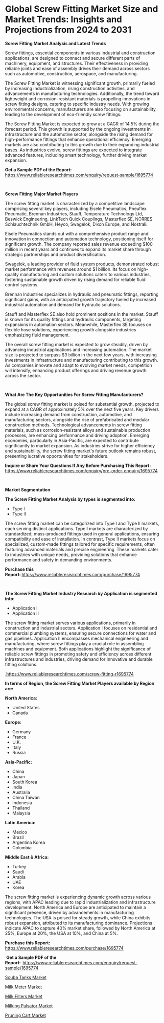 <p><h1>Global Screw Fitting Market Size and Market Trends: Insights and Projections from 2024 to 2031</h1></p><p><strong>Screw Fitting Market Analysis and Latest Trends</strong></p>
<p><p>Screw fittings, essential components in various industrial and construction applications, are designed to connect and secure different parts of machinery, equipment, and structures. Their effectiveness in providing reliable joints and ease of assembly drives their demand across sectors such as automotive, construction, aerospace, and manufacturing. </p><p>The Screw Fitting Market is witnessing significant growth, primarily fueled by increasing industrialization, rising construction activities, and advancements in manufacturing technologies. Additionally, the trend toward lightweight and corrosion-resistant materials is propelling innovations in screw fitting designs, catering to specific industry needs. With growing environmental concerns, manufacturers are also focusing on sustainability, leading to the development of eco-friendly screw fittings.</p><p>The Screw Fitting Market is expected to grow at a CAGR of 14.5% during the forecast period. This growth is supported by the ongoing investments in infrastructure and the automotive sector, alongside the rising demand for high-performance fittings that enhance operational efficiency. Emerging markets are also contributing to this growth due to their expanding industrial bases. As industries evolve, screw fittings are expected to integrate advanced features, including smart technology, further driving market expansion.</p></p>
<p><strong>Get a Sample PDF of the Report:&nbsp;</strong> <a href="https://www.reliableresearchtimes.com/enquiry/request-sample/1695774?utm_campaign=1629&utm_medium=2&utm_source=Github&utm_content=ia&utm_term=19102024&utm_id=screw-fitting">https://www.reliableresearchtimes.com/enquiry/request-sample/1695774</a></p>
<p>&nbsp;</p>
<p><strong>Screw Fitting Major Market Players</strong></p>
<p><p>The screw fitting market is characterized by a competitive landscape comprising several key players, including Eisele Pneumatics, Pneuflex Pneumatic, Brennan Industries, Stauff, Temperature Technology Ltd, Beswick Engineering, LinkTech Quick Couplings, Masterflex SE, NORRES Schlauchtechnik GmbH, Heyco, Swagelok, Dixon Europe, and Nostrali. </p><p>Eisele Pneumatics stands out with a comprehensive product range and innovation in connection and automation technology, positioning itself for significant growth. The company reported sales revenue exceeding $100 million in recent years and continues to expand its market share through strategic partnerships and product diversification.</p><p>Swagelok, a leading provider of fluid system products, demonstrated robust market performance with revenues around $1 billion. Its focus on high-quality manufacturing and custom solutions caters to various industries, fostering sustainable growth driven by rising demand for reliable fluid control systems.</p><p>Brennan Industries specializes in hydraulic and pneumatic fittings, reporting significant gains, with an anticipated growth trajectory fueled by increased industrial automation and demand for hydraulic solutions. </p><p>Stauff and Masterflex SE also hold prominent positions in the market. Stauff is known for its quality fittings and hydraulic components, targeting expansions in automation sectors. Meanwhile, Masterflex SE focuses on flexible hose solutions, experiencing growth alongside industries emphasizing fluid management.</p><p>The overall screw fitting market is expected to grow steadily, driven by advancing industrial applications and increasing automation. The market size is projected to surpass $3 billion in the next few years, with increasing investments in infrastructure and manufacturing contributing to this growth. As companies innovate and adapt to evolving market needs, competition will intensify, enhancing product offerings and driving revenue growth across the sector.</p></p>
<p>&nbsp;</p>
<p><strong>What Are The Key Opportunities For Screw Fitting Manufacturers?</strong></p>
<p><p>The global screw fitting market is poised for substantial growth, projected to expand at a CAGR of approximately 5% over the next five years. Key drivers include increasing demand from construction, automotive, and manufacturing sectors, alongside the rise of prefabricated and modular construction methods. Technological advancements in screw fitting materials, such as corrosion-resistant alloys and sustainable production processes, are enhancing performance and driving adoption. Emerging economies, particularly in Asia-Pacific, are expected to contribute significantly to market expansion. As industries strive for higher efficiency and sustainability, the screw fitting market's future outlook remains robust, presenting lucrative opportunities for stakeholders.</p></p>
<p><strong>Inquire or Share Your Questions If Any Before Purchasing This Report:</strong> <a href="https://www.reliableresearchtimes.com/enquiry/pre-order-enquiry/1695774?utm_campaign=1629&utm_medium=2&utm_source=Github&utm_content=ia&utm_term=19102024&utm_id=screw-fitting">https://www.reliableresearchtimes.com/enquiry/pre-order-enquiry/1695774</a></p>
<p>&nbsp;</p>
<p><strong>Market Segmentation</strong></p>
<p><strong>The Screw Fitting Market Analysis by types is segmented into:</strong></p>
<p><ul><li>Type I</li><li>Type II</li></ul></p>
<p><p>The screw fitting market can be categorized into Type I and Type II markets, each serving distinct applications. Type I markets are characterized by standardized, mass-produced fittings used in general applications, ensuring compatibility and ease of installation. In contrast, Type II markets focus on specialized, custom-made fittings tailored for specific requirements, often featuring advanced materials and precise engineering. These markets cater to industries with unique needs, providing solutions that enhance performance and safety in demanding environments.</p></p>
<p><strong>Purchase this Report:&nbsp;</strong><a href="https://www.reliableresearchtimes.com/purchase/1695774?utm_campaign=1629&utm_medium=2&utm_source=Github&utm_content=ia&utm_term=19102024&utm_id=screw-fitting">https://www.reliableresearchtimes.com/purchase/1695774</a></p>
<p>&nbsp;</p>
<p><strong>The Screw Fitting Market Industry Research by Application is segmented into:</strong></p>
<p><ul><li>Application I</li><li>Application II</li></ul></p>
<p><p>The screw fitting market serves various applications, primarily in construction and industrial sectors. Application I focuses on residential and commercial plumbing systems, ensuring secure connections for water and gas pipelines. Application II encompasses mechanical engineering and manufacturing, where screw fittings play a crucial role in assembling machines and equipment. Both applications highlight the significance of reliable screw fittings in promoting safety and efficiency across different infrastructures and industries, driving demand for innovative and durable fitting solutions.</p></p>
<p><a href="https://www.reliableresearchtimes.com/screw-fitting-r1695774?utm_campaign=1629&utm_medium=2&utm_source=Github&utm_content=ia&utm_term=19102024&utm_id=screw-fitting">&nbsp;https://www.reliableresearchtimes.com/screw-fitting-r1695774</a></p>
<p><strong>In terms of Region, the Screw Fitting Market Players available by Region are:</strong></p>
<p>
    <p> <strong> North America: </strong>
        <ul>
            <li>United States</li>
            <li>Canada</li>
        </ul>
        </p> 
    <p> <strong> Europe: </strong>
        <ul>
            <li>Germany</li>
            <li>France</li>
            <li>U.K.</li>
            <li>Italy</li>
            <li>Russia</li>
        </ul>
        </p> 
    <p> <strong> Asia-Pacific: </strong>
        <ul>
            <li>China</li>
            <li>Japan</li>
            <li>South Korea</li>
            <li>India</li>
            <li>Australia</li>
            <li>China Taiwan</li>
            <li>Indonesia</li>
            <li>Thailand</li>
            <li>Malaysia</li>
        </ul>
        </p> 
    <p> <strong> Latin America: </strong>
        <ul>
            <li>Mexico</li>
            <li>Brazil</li>
            <li>Argentina Korea</li>
            <li>Colombia</li>
        </ul>
        </p> 
    <p> <strong> Middle East & Africa: </strong>
        <ul>
            <li>Turkey</li>
            <li>Saudi</li>
            <li>Arabia</li>
            <li>UAE</li>
            <li>Korea</li>
        </ul>
    </p>
    </p>
<p><p>The screw fitting market is experiencing dynamic growth across various regions, with APAC leading due to rapid industrialization and infrastructure development. North America and Europe are anticipated to maintain a significant presence, driven by advancements in manufacturing technologies. The USA is poised for steady growth, while China exhibits robust expansion, attributed to its manufacturing dominance. Projections indicate APAC to capture 40% market share, followed by North America at 25%, Europe at 20%, the USA at 10%, and China at 5%.</p></p>
<p><strong>Purchase this Report: </strong><a href="https://www.reliableresearchtimes.com/purchase/1695774?utm_campaign=1629&utm_medium=2&utm_source=Github&utm_content=ia&utm_term=19102024&utm_id=screw-fitting">https://www.reliableresearchtimes.com/purchase/1695774</a></p>
<p>&nbsp;<strong>Get a Sample PDF of the Report:&nbsp;&nbsp;</strong><a href="https://www.reliableresearchtimes.com/enquiry/request-sample/1695774?utm_campaign=1629&utm_medium=2&utm_source=Github&utm_content=ia&utm_term=19102024&utm_id=screw-fitting">https://www.reliableresearchtimes.com/enquiry/request-sample/1695774</a></p>
<p><strong></strong></p>
<p><p><a href="https://www.linkedin.com/pulse/global-scuba-tanks-market-analysis-key-trends-future-projections-ymjxc?utm_campaign=1629&utm_medium=2&utm_source=Github&utm_content=ia&utm_term=19102024&utm_id=screw-fitting">Scuba Tanks Market</a></p><p><a href="https://www.linkedin.com/pulse/future-ready-strategic-insights-global-milk-meter-market-2024-udiqc?utm_campaign=1629&utm_medium=2&utm_source=Github&utm_content=ia&utm_term=19102024&utm_id=screw-fitting">Milk Meter Market</a></p><p><a href="https://www.linkedin.com/pulse/analyzing-milk-filters-market-dynamics-growth-drivers-forecasted-soxec?utm_campaign=1629&utm_medium=2&utm_source=Github&utm_content=ia&utm_term=19102024&utm_id=screw-fitting">Milk Filters Market</a></p><p><a href="https://www.linkedin.com/pulse/milking-pulsator-market-revolution-size-share-emerging-trends-mr7xc?utm_campaign=1629&utm_medium=2&utm_source=Github&utm_content=ia&utm_term=19102024&utm_id=screw-fitting">Milking Pulsator Market</a></p><p><a href="https://www.linkedin.com/pulse/pruning-cart-market-size-share-competitive-landscape-trend-analysis-kw0ce?utm_campaign=1629&utm_medium=2&utm_source=Github&utm_content=ia&utm_term=19102024&utm_id=screw-fitting">Pruning Cart Market</a></p></p>